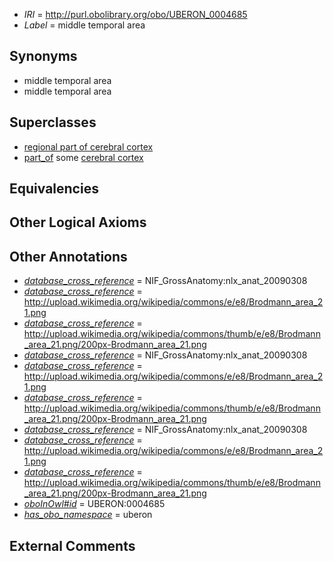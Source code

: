  * *IRI* = http://purl.obolibrary.org/obo/UBERON_0004685
 * *Label* = middle temporal area

## Synonyms

 * middle temporal area
 * middle temporal area

## Superclasses

 * [regional part of cerebral cortex](../../UBERON/19/UBERON_0002619.md)
 * [part_of](../../BFO/50/BFO_0000050.md) some [cerebral cortex](../../UBERON/56/UBERON_0000956.md)

## Equivalencies


## Other Logical Axioms


## Other Annotations

 * *[database_cross_reference](../../ef/oboInOwl#hasDbXref.md)* = NIF_GrossAnatomy:nlx_anat_20090308
 * *[database_cross_reference](../../ef/oboInOwl#hasDbXref.md)* = http://upload.wikimedia.org/wikipedia/commons/e/e8/Brodmann_area_21.png
 * *[database_cross_reference](../../ef/oboInOwl#hasDbXref.md)* = http://upload.wikimedia.org/wikipedia/commons/thumb/e/e8/Brodmann_area_21.png/200px-Brodmann_area_21.png
 * *[database_cross_reference](../../ef/oboInOwl#hasDbXref.md)* = NIF_GrossAnatomy:nlx_anat_20090308
 * *[database_cross_reference](../../ef/oboInOwl#hasDbXref.md)* = http://upload.wikimedia.org/wikipedia/commons/e/e8/Brodmann_area_21.png
 * *[database_cross_reference](../../ef/oboInOwl#hasDbXref.md)* = http://upload.wikimedia.org/wikipedia/commons/thumb/e/e8/Brodmann_area_21.png/200px-Brodmann_area_21.png
 * *[database_cross_reference](../../ef/oboInOwl#hasDbXref.md)* = NIF_GrossAnatomy:nlx_anat_20090308
 * *[database_cross_reference](../../ef/oboInOwl#hasDbXref.md)* = http://upload.wikimedia.org/wikipedia/commons/e/e8/Brodmann_area_21.png
 * *[database_cross_reference](../../ef/oboInOwl#hasDbXref.md)* = http://upload.wikimedia.org/wikipedia/commons/thumb/e/e8/Brodmann_area_21.png/200px-Brodmann_area_21.png
 * *[oboInOwl#id](../../id/oboInOwl#id.md)* = UBERON:0004685
 * *[has_obo_namespace](../../ce/oboInOwl#hasOBONamespace.md)* = uberon

## External Comments

